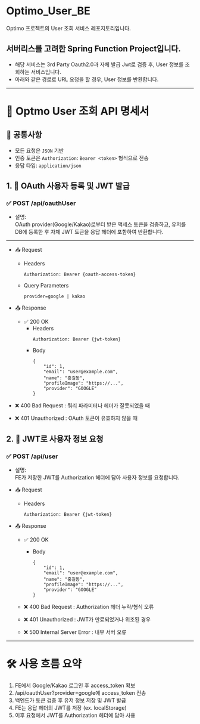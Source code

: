 # Optimo_User_BE
Optimo 프로젝트의 User 조회 서비스 레포지토리입니다.

## 서버리스를 고려한 Spring Function Project입니다.
- 해당 서비스는 3rd Party Oauth2.0과 자체 발급 Jwt로 검증 후, User 정보를 조회하는 서비스입니다.
- 아래와 같은 경로로 URL 요청을 할 경우, User 정보를 반환합니다.

---
# 📘 Optmo User 조회 API 명세서
## 🔐 공통사항
- 모든 요청은 `JSON` 기반
- 인증 토큰은 `Authorization`: `Bearer <token>` 형식으로 전송
- 응답 타입: `application/json`

## 1. 🔑 OAuth 사용자 등록 및 JWT 발급
### ✅ POST /api/oauthUser
- 설명: <br>
   OAuth provider(Google/Kakao)로부터 받은 액세스 토큰을 검증하고,
   유저를 DB에 등록한 후 자체 JWT 토큰을 응답 헤더에 포함하여 반환합니다.
---
- 📥 Request
  - Headers
    ```
    Authorization: Bearer {oauth-access-token}
    ```
  - Query Parameters
      ```angular2html
      provider=google | kakao
      ```
- 📤 Response
  - ✅ 200 OK
    - Headers
      ```
      Authorization: Bearer {jwt-token}
      ```
    - Body
      ```
      {
          "id": 1,
          "email": "user@example.com",
          "name": "홍길동",
          "profileImage": "https://...",
          "provider": "GOOGLE"
      }
      ```


- ❌ 400 Bad Request : 쿼리 파라미터나 헤더가 잘못되었을 때
- ❌ 401 Unauthorized : OAuth 토큰이 유효하지 않을 때

## 2. 🙍 JWT로 사용자 정보 요청
### ✅ POST /api/user
- 설명: <br>
   FE가 저장한 JWT를 Authorization 헤더에 담아 사용자 정보를 요청합니다.

- 📥 Request
  - Headers
    ```
    Authorization: Bearer {jwt-token}
    ```
- 📤 Response
  - ✅ 200 OK
    - Body
      ```
      {
          "id": 1,
          "email": "user@example.com",
          "name": "홍길동",
          "profileImage": "https://...",
          "provider": "GOOGLE"
      }
      ```

  - ❌ 400 Bad Request : Authorization 헤더 누락/형식 오류
  - ❌ 401 Unauthorized : JWT가 만료되었거나 위조된 경우
  - ❌ 500 Internal Server Error : 내부 서버 오류

---
# 🛠️ 사용 흐름 요약
1. FE에서 Google/Kakao 로그인 후 access_token 확보
2. /api/oauthUser?provider=google에 access_token 전송
3. 백엔드가 토큰 검증 후 유저 정보 저장 및 JWT 발급
4. FE는 응답 헤더의 JWT를 저장 (ex. localStorage)
5. 이후 요청에서 JWT를 Authorization 헤더에 담아 사용

